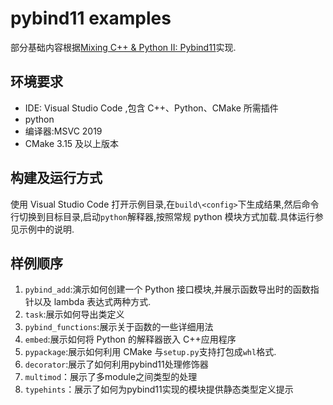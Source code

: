 # pybind11 examples

部分基础内容根据[Mixing C++ & Python II: Pybind11](https://www.slideshare.net/corehard_by/mixing-c-python-ii-pybind11)实现.

## 环境要求

- IDE: Visual Studio Code ,包含 C++、Python、CMake 所需插件
- python
- 编译器:MSVC 2019
- CMake 3.15 及以上版本

## 构建及运行方式

使用 Visual Studio Code 打开示例目录,在`build\<config>`下生成结果,然后命令行切换到目标目录,启动`python`解释器,按照常规 python 模块方式加载.具体运行参见示例中的说明.

## 样例顺序

1. `pybind_add`:演示如何创建一个 Python 接口模块,并展示函数导出时的函数指针以及 lambda 表达式两种方式.
2. `task`:展示如何导出类定义
3. `pybind_functions`:展示关于函数的一些详细用法
4. `embed`:展示如何将 Python 的解释器嵌入 C++应用程序
5. `pypackage`:展示如何利用 CMake 与`setup.py`支持打包成`whl`格式.
6. `decorator`:展示了如何利用pybind11处理修饰器
7. `multimod`：展示了多module之间类型的处理
8. `typehints`：展示了如何为pybind11实现的模块提供静态类型定义提示

